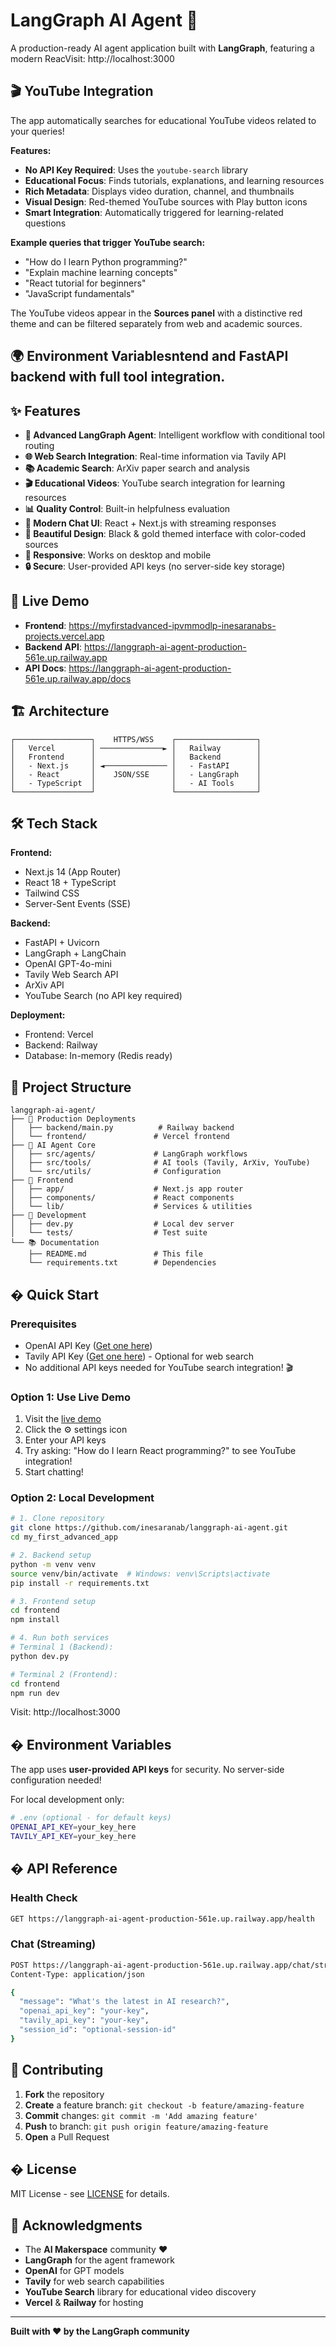 # LangGraph AI Agent 🤖

A production-ready AI agent application built with **LangGraph**, featuring a modern ReacVisit: http://localhost:3000

## 🎬 YouTube Integration

The app automatically searches for educational YouTube videos related to your queries! 

**Features:**
- **No API Key Required**: Uses the `youtube-search` library
- **Educational Focus**: Finds tutorials, explanations, and learning resources
- **Rich Metadata**: Displays video duration, channel, and thumbnails
- **Visual Design**: Red-themed YouTube sources with Play button icons
- **Smart Integration**: Automatically triggered for learning-related questions

**Example queries that trigger YouTube search:**
- "How do I learn Python programming?"
- "Explain machine learning concepts"
- "React tutorial for beginners"
- "JavaScript fundamentals"

The YouTube videos appear in the **Sources panel** with a distinctive red theme and can be filtered separately from web and academic sources.

## 🌍 Environment Variablesntend and FastAPI backend with full tool integration.

## ✨ Features

- **🧠 Advanced LangGraph Agent**: Intelligent workflow with conditional tool routing
- **🌐 Web Search Integration**: Real-time information via Tavily API
- **📚 Academic Search**: ArXiv paper search and analysis
- **🎬 Educational Videos**: YouTube search integration for learning resources
- **📊 Quality Control**: Built-in helpfulness evaluation
- **💬 Modern Chat UI**: React + Next.js with streaming responses
- **🎨 Beautiful Design**: Black & gold themed interface with color-coded sources
- **📱 Responsive**: Works on desktop and mobile
- **🔒 Secure**: User-provided API keys (no server-side key storage)

## 🚀 Live Demo

- **Frontend**: https://myfirstadvanced-ipvmmodlp-inesaranabs-projects.vercel.app
- **Backend API**: https://langgraph-ai-agent-production-561e.up.railway.app
- **API Docs**: https://langgraph-ai-agent-production-561e.up.railway.app/docs

## 🏗️ Architecture

```
┌─────────────────┐    HTTPS/WSS    ┌──────────────────┐
│   Vercel        │ ──────────────► │   Railway        │
│   Frontend      │                 │   Backend        │
│   - Next.js     │ ◄────────────── │   - FastAPI      │
│   - React       │    JSON/SSE     │   - LangGraph    │
│   - TypeScript  │                 │   - AI Tools     │
└─────────────────┘                 └──────────────────┘
```

## 🛠️ Tech Stack

**Frontend:**
- Next.js 14 (App Router)
- React 18 + TypeScript
- Tailwind CSS
- Server-Sent Events (SSE)

**Backend:**
- FastAPI + Uvicorn
- LangGraph + LangChain
- OpenAI GPT-4o-mini
- Tavily Web Search API
- ArXiv API
- YouTube Search (no API key required)

**Deployment:**
- Frontend: Vercel
- Backend: Railway
- Database: In-memory (Redis ready)

## 📁 Project Structure

```
langgraph-ai-agent/
├── 🚀 Production Deployments
│   ├── backend/main.py          # Railway backend
│   └── frontend/               # Vercel frontend
├── 🤖 AI Agent Core
│   ├── src/agents/             # LangGraph workflows
│   ├── src/tools/              # AI tools (Tavily, ArXiv, YouTube)
│   └── src/utils/              # Configuration
├── 🎨 Frontend
│   ├── app/                    # Next.js app router
│   ├── components/             # React components
│   └── lib/                    # Services & utilities
├── 🧪 Development
│   ├── dev.py                  # Local dev server
│   └── tests/                  # Test suite
└── 📚 Documentation
    ├── README.md               # This file
    └── requirements.txt        # Dependencies
```

## � Quick Start

### Prerequisites
- OpenAI API Key ([Get one here](https://platform.openai.com/api-keys))
- Tavily API Key ([Get one here](https://tavily.com)) - Optional for web search
- No additional API keys needed for YouTube search integration! 🎬

### Option 1: Use Live Demo
1. Visit the [live demo](https://myfirstadvanced-ipvmmodlp-inesaranabs-projects.vercel.app)
2. Click the ⚙️ settings icon
3. Enter your API keys
4. Try asking: "How do I learn React programming?" to see YouTube integration!
5. Start chatting!

### Option 2: Local Development

```bash
# 1. Clone repository
git clone https://github.com/inesaranab/langgraph-ai-agent.git
cd my_first_advanced_app

# 2. Backend setup
python -m venv venv
source venv/bin/activate  # Windows: venv\Scripts\activate
pip install -r requirements.txt

# 3. Frontend setup
cd frontend
npm install

# 4. Run both services
# Terminal 1 (Backend):
python dev.py

# Terminal 2 (Frontend):
cd frontend
npm run dev
```

Visit: http://localhost:3000



## � Environment Variables

The app uses **user-provided API keys** for security. No server-side configuration needed!

For local development only:
```bash
# .env (optional - for default keys)
OPENAI_API_KEY=your_key_here
TAVILY_API_KEY=your_key_here
```

## � API Reference

### Health Check
```bash
GET https://langgraph-ai-agent-production-561e.up.railway.app/health
```

### Chat (Streaming)
```bash
POST https://langgraph-ai-agent-production-561e.up.railway.app/chat/stream
Content-Type: application/json

{
  "message": "What's the latest in AI research?",
  "openai_api_key": "your-key",
  "tavily_api_key": "your-key",
  "session_id": "optional-session-id"
}
```



## 🤝 Contributing

1. **Fork** the repository
2. **Create** a feature branch: `git checkout -b feature/amazing-feature`
3. **Commit** changes: `git commit -m 'Add amazing feature'`
4. **Push** to branch: `git push origin feature/amazing-feature`
5. **Open** a Pull Request

## � License

MIT License - see [LICENSE](LICENSE) for details.

## 🙏 Acknowledgments

- The **AI Makerspace** community ❤️
- **LangGraph** for the agent framework
- **OpenAI** for GPT models
- **Tavily** for web search capabilities
- **YouTube Search** library for educational video discovery
- **Vercel** & **Railway** for hosting

---

**Built with ❤️ by the LangGraph community**
